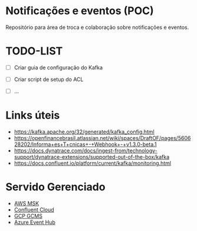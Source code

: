 # Notificações e eventos (POC)
Repositório para área de troca e colaboração sobre notificações e eventos.

# TODO-LIST
- [ ] Criar guia de configuração do Kafka
- [ ] Criar script de setup do ACL
- [ ] ...


# Links úteis
- https://kafka.apache.org/32/generated/kafka_config.html
- https://openfinancebrasil.atlassian.net/wiki/spaces/DraftOF/pages/560628202/Informa+es+T+cnicas+-+Webhook+-+v1.3.0-beta.1
- https://docs.dynatrace.com/docs/ingest-from/technology-support/dynatrace-extensions/supported-out-of-the-box/kafka
- https://docs.confluent.io/platform/current/kafka/monitoring.html


# Servido Gerenciado
- [AWS MSK](https://docs.aws.amazon.com/msk/latest/developerguide/what-is-msk.html)
- [Confluent Cloud](https://www.confluent.io/confluent-cloud)
- [GCP GCMS](https://cloud.google.com/products/managed-service-for-apache-kafka)
- [Azure Event Hub](https://learn.microsoft.com/pt-br/azure/event-hubs/event-hubs-about)




